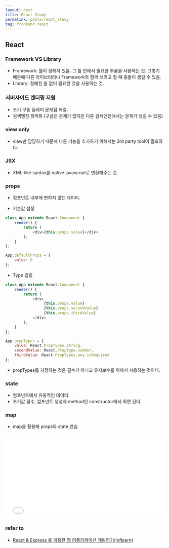 ```yaml
---
layout: post
title: React Study
permalink: posts/react_study
tag: frontend react
---
```


## React

### Framework VS Library
* Framework: 틀이 정해져 있음. 그 틀 안에서 필요한 부품을 사용하는 것. 그렇기 때문에 다른 라이브러리나 Framework와 함께 쓰려고 할 때 충돌이 생길 수 있음.
* Library: 정해진 틀 없이 필요한 것을 사용하는 것.

### 서버사이드 렌더링 지원
* 초기 구동 딜레이 문제점 해결.
* 검색엔진 최적화 (구글은 문제가 없지만 다른 검색엔진에서는 문제가 생길 수 있음)

### view only
* view만 담당하기 때문에 다른 기능을 추가하기 위해서는 3rd party tool이 필요하다.

### JSX
* XML-like syntax를 native javascript로 변환해주는 것.

### props
* 컴포넌트 내부에 변하지 않는 데이터.

* 기본값 설정

```javascript
class App extends React.Component {
    render() {
        return (
            <div>{this.props.value}</div>
        );
    }
};

App.defaultProps = {
    value: 0
};
```

* Type 검증

```javascript
class App extends React.Component {
    render() {
        return (
            <div>
                 {this.props.value}
                 {this.props.secondValue}
                 {this.props.thirdValue}
            </div>
        );
    }
};

App.propTypes = {
    value: React.PropTypes.string,
    secondValue: React.PropType.number,
    thirdValue: React.PropTypes.any.isRequired
};
```

* propTypes를 지정하는 것은 필수가 아니고 유지보수를 위해서 사용하는 것이다.

### state
* 컴포넌트에서 유동적인 데이터.
* 초기값 필수, 컴포넌트 생성자 method인 constructor에서 하면 된다.

### map
* map을 활용해 props와 state 연습

<iframe height='265' scrolling='no' title='how to ' src='//codepen.io/austinpark420/embed/YLmOZz/?height=265&theme-id=0&default-tab=js,result&embed-version=2' frameborder='no' allowtransparency='true' allowfullscreen='true' style='width: 100%;'>See the Pen <a href='https://codepen.io/austinpark420/pen/YLmOZz/'>how to </a> by YongMin Park (<a href='https://codepen.io/austinpark420'>@austinpark420</a>) on <a href='https://codepen.io'>CodePen</a>.
</iframe>








### refer to
* [React & Express 를 이용한 웹 어플리케이션 개발하기(inflearn)](https://www.inflearn.com/course/react-%EA%B0%95%EC%A2%8C-velopert/)
